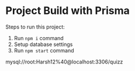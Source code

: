 # Project Build with Prisma

Steps to run this project:

1. Run `npm i` command
2. Setup database settings
3. Run `npm start` command

mysql://root:Harsh12%40@localhost:3306/quizz